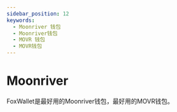 ```yaml
---
sidebar_position: 12
keywords:
  - Moonriver 钱包
  - Moonriver钱包
  - MOVR 钱包
  - MOVR钱包
---
```


# Moonriver

FoxWallet是最好用的Moonriver钱包，最好用的MOVR钱包。